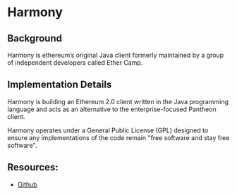 # Harmony

## Background

Harmony is ethereum’s original Java client formerly maintained by a group of independent developers called Ether Camp.

## Implementation Details

Harmony is building an Ethereum 2.0 client written in the Java programming language and acts as an alternative to the enterprise-focused Pantheon client.

Harmony operates under a General Public License \(GPL\) designed to ensure any implementations of the code remain "free software and stay free software".

## Resources:

* [Github](https://github.com/ether-camp/ethereum-harmony)

